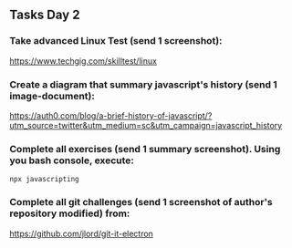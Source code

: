 ## Tasks Day 2

### Take advanced Linux Test (send 1 screenshot): 

https://www.techgig.com/skilltest/linux

### Create a diagram that summary javascript's history (send 1 image-document):

https://auth0.com/blog/a-brief-history-of-javascript/?utm_source=twitter&utm_medium=sc&utm_campaign=javascript_history

### Complete all exercises (send 1 summary screenshot). Using you bash console, execute:

```
npx javascripting
```

### Complete all git challenges (send 1 screenshot of author's repository modified) from: 

https://github.com/jlord/git-it-electron
